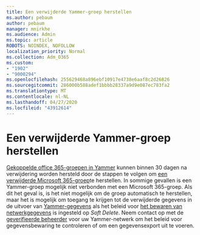 ```yaml
---
title: Een verwijderde Yammer-groep herstellen
ms.author: pebaum
author: pebaum
manager: mnirkhe
ms.audience: Admin
ms.topic: article
ROBOTS: NOINDEX, NOFOLLOW
localization_priority: Normal
ms.collection: Adm_O365
ms.custom:
- "1902"
- "9000294"
ms.openlocfilehash: 255629468a896ebf10917e4738e6aaf8c2d26826
ms.sourcegitcommit: 286000b588adef1bbbb28337a9d9e087ec783fa2
ms.translationtype: MT
ms.contentlocale: nl-NL
ms.lasthandoff: 04/27/2020
ms.locfileid: "43912614"
---
```

# <a name="restore-a-deleted-yammer-group"></a>Een verwijderde Yammer-groep herstellen

[Gekoppelde office 365-groepen in Yammer](https://docs.microsoft.com/yammer/manage-yammer-groups/yammer-and-office-365-groups) kunnen binnen 30 dagen na verwijdering worden hersteld door de stappen te volgen om [een verwijderde Microsoft 365-groep](https://docs.microsoft.com/office365/admin/create-groups/restore-deleted-group)te herstellen.
In sommige gevallen is een Yammer-groep mogelijk niet verbonden met een Microsoft 365-groep. Als dit het geval is, is het niet mogelijk om de groep automatisch te herstellen, maar het is mogelijk om toegang te krijgen tot de verwijderde gegevens in de uitvoer van [Yammer-gegevens](https://docs.microsoft.com/yammer/manage-security-and-compliance/export-yammer-enterprise-data) als het beleid voor [het bewaren van netwerkgegevens](https://docs.microsoft.com/yammer/manage-security-and-compliance/manage-data-compliance) is ingesteld op *Soft Delete*. Neem contact op met de [geverifieerde beheerder](https://docs.microsoft.com/yammer/manage-yammer-users/manage-yammer-admins) voor uw Yammer-netwerk om het beleid voor gegevensbewaring te controleren of om een gegevensexport uit te voeren.
